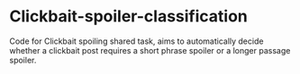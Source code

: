 # Clickbait-spoiler-classification
Code for Clickbait spoiling shared task, aims to automatically decide whether a clickbait post requires a short phrase spoiler or a longer passage spoiler. 
